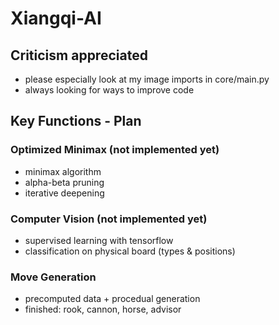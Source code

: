 # Xiangqi-AI

## Criticism appreciated
- please especially look at my image imports in core/main.py
- always looking for ways to improve code

## Key Functions - Plan
### Optimized Minimax (not implemented yet)
- minimax algorithm
- alpha-beta pruning
- iterative deepening

### Computer Vision (not implemented yet)
- supervised learning with tensorflow
- classification on physical board (types & positions)

### Move Generation
- precomputed data + procedual generation
- finished: rook, cannon, horse, advisor
